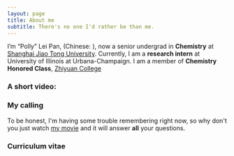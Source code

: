```yaml
---
layout: page
title: About me
subtitle: There's no one I'd rather be than me.
---
```


I’m “Polly” Lei Pan, (Chinese: ), now a senior undergrad in **Chemistry** at [Shanghai Jiao Tong University](http://en.sjtu.edu.cn/). Currently, I am a **research intern** at University of Illinois at Urbana-Champaign. I am a member of **Chemistry Honored Class**, [Zhiyuan College](http://zhiyuan.sjtu.edu.cn/goto/en)

### A short video:

### My calling

To be honest, I'm having some trouble remembering right now, so why don't you just watch [my movie](http://en.wikipedia.org/wiki/The_Princess_Bride_%28film%29) and it will answer **all** your questions. 



### Curriculum vitae















